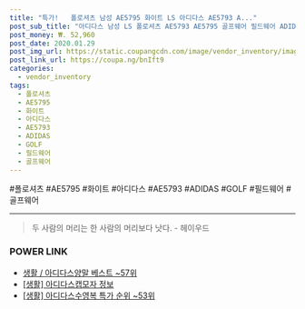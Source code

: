 ```yaml
--- 
title: "특가!   폴로셔츠 남성 AE5795 화이트 LS 아디다스 AE5793 A..." 
post_sub_title: "아디다스 남성 LS 폴로셔츠 AE5793 AE5795 골프웨어 필드웨어 ADIDAS GOLF, AE5793 화이트" 
post_money: ₩. 52,960 
post_date: 2020.01.29 
post_img_url: https://static.coupangcdn.com/image/vendor_inventory/images/2018/03/16/10/6/d8763fff-fb9d-4efe-89d7-f8850d15a74e.jpg 
post_link_url: https://coupa.ng/bnIft9 
categories: 
  - vendor_inventory 
tags: 
  - 폴로셔츠 
  - AE5795 
  - 화이트 
  - 아디다스 
  - AE5793 
  - ADIDAS 
  - GOLF 
  - 필드웨어 
  - 골프웨어 
--- 
```

  #폴로셔츠 #AE5795 #화이트 #아디다스 #AE5793 #ADIDAS #GOLF #필드웨어 #골프웨어 
<hr> 

> 두 사람의 머리는 한 사람의 머리보다 낫다. - 헤이우드 


### POWER LINK

* <a href="https://blog.naver.com/santokki14/221777218658" target="_blank">생활 / 아디다스양말 베스트 ~57위</a>
* <a href="https://blog.naver.com/fash111/221768110466" target="_blank"> [생활] 아디다스캡모자 정보 </a>
* <a href="https://blog.naver.com/sakai111/221783796920" target="_blank"> [생활] 아디다스수영복 특가 순위 ~53위</a>
